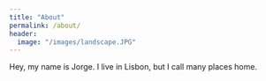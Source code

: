 ```yaml
---
title: "About"
permalink: /about/
header:
  image: "/images/landscape.JPG"
---
```


Hey, my name is Jorge. I live in Lisbon, but I call many places home.
